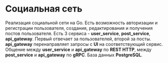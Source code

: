 # Социальная сеть
Реализация социальной сети на Go. Есть возможность авторизации и регистрации пользователя, создания, редактирования и получения постов пользователя.
Есть 3 сервиса - **user_service**, **post_service**, **api_gateway**. Первый отвечает за пользователей, второй за посты. **api_gateway** перенаправляет запросы с **UI**
на соответствующий сервис.
Общение между **user_service** и **api_gateway** по **REST HTTP**, между **post_service** и **api_gateway** по **gRPC**.
База данных **PostgreSQL**.
